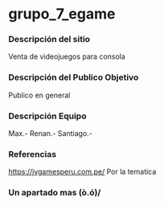 # grupo_7_egame

### Descripción del sitio
Venta de videojuegos para consola

### Descripción del Publico Objetivo
Publico en general

### Descripción Equipo
Max.-
Renan.- 
Santiago.-

### Referencias
https://jvgamesperu.com.pe/
Por la tematica


### Un apartado mas \(ò.ó)/
